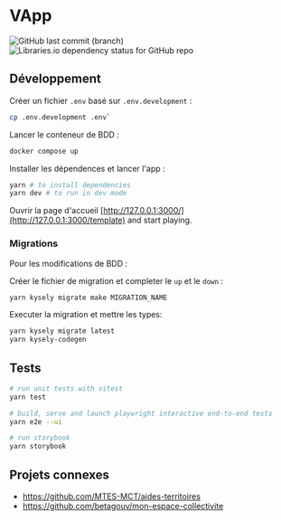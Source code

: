 # VApp

![GitHub last commit (branch)](https://img.shields.io/github/last-commit/betagouv/template/main)
![Libraries.io dependency status for GitHub repo](https://img.shields.io/librariesio/github/betagouv/template)

## Développement

Créer un fichier `.env` basé sur `.env.development` :

```sh
cp .env.development .env`
```

Lancer le conteneur de BDD :

```sh
docker compose up
```

Installer les dépendences et lancer l'app :

```sh
yarn # to install dependencies
yarn dev # to run in dev mode
```

Ouvrir la page d'accueil [http://127.0.0.1:3000/](http://127.0.0.1:3000/template) and start playing.

### Migrations

Pour les modifications de BDD :

Créer le fichier de migration et completer le `up` et le `down` :

```sh
yarn kysely migrate make MIGRATION_NAME
```

Executer la migration et mettre les types:

```sh
yarn kysely migrate latest
yarn kysely-codegen
```

## Tests

```sh
# run unit tests with vitest
yarn test

# build, serve and launch playwright interactive end-to-end tests
yarn e2e --ui

# run storybook
yarn storybook
```

## Projets connexes

- https://github.com/MTES-MCT/aides-territoires
- https://github.com/betagouv/mon-espace-collectivite
